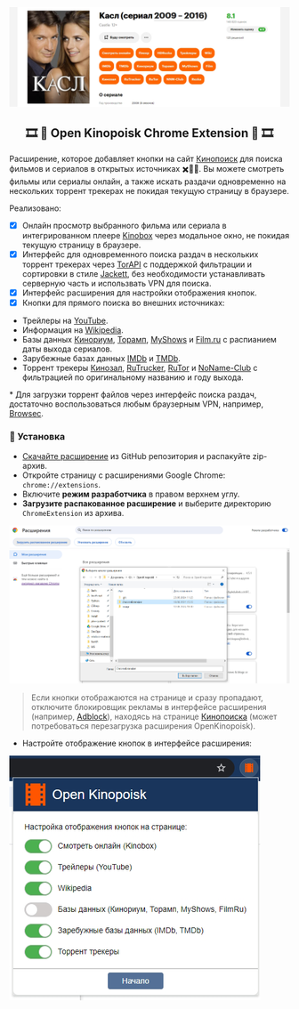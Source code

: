 <p align="center">
    <img src="image/kinopoisk-buttons.jpg" alt="Image alt">
</p>

<h2 align="center">
     🎞️ 🍿 Open Kinopoisk Chrome Extension 🥤 🎞️
</h2>

Расширение, которое добавляет кнопки на сайт [Кинопоиск](http://kinopoisk.ru) для поиска фильмов и сериалов в открытых источниках ✖️🏴‍☠️. Вы можете смотреть фильмы или сериалы онлайн, а также искать раздачи одновременно на нескольких торрент трекерах не покидая текущую страницу в браузере.

Реализовано:

- [x] Онлайн просмотр выбранного фильма или сериала в интегрированном плеере [Kinobox](https://kinomix.web.app) через модальное окно, не покидая текущую страницу в браузере.
- [x] Интерфейс для одновременного поиска раздач в нескольких торрент трекерах через [TorAPI](https://github.com/Lifailon/TorAPI) с поддержкой фильтрации и сортировки в стиле [Jackett](https://github.com/Jackett/Jackett), без необходимости устанавливать серверную часть и использвать VPN для поиска.
- [x] Интерфейс расширения для настройки отображения кнопок.
- [x] Кнопки для прямого поиска во внешних источниках:
- Трейлеры на [YouTube](https://youtube.com).
- Информация на [Wikipedia](https://ru.wikipedia.org).
- Базы данных [Кинориум](https://ru.kinorium.com), [Торамп](https://www.toramp.com), [MyShows](https://myshows.me) и [Film.ru](https://www.film.ru) с распианием даты выхода сериалов.
- Зарубежные базах данных [IMDb](https://imdb.com) и [TMDb](https://themoviedb.org).
- Торрент трекеры [Кинозал](https://kinozal.tv), [RuTrucker](https://rutracker.org), [RuTor](https://rutor.info) и [NoName-Club](https://nnmclub.to) с фильтрацией по оригинальному названию и году выхода.

\* Для загрузки торрент файлов через интерфейс поиска раздач, достаточно воспользоваться любым браузерным VPN, например, [Browsec](https://browsec.com/ru).

### 🚀 Установка

- [Скачайте расширение](https://github.com/Lifailon/OpenKinopoisk/archive/refs/heads/rsa.zip) из GitHub репозитория и распакуйте zip-архив.
- Откройте страницу с расширениями Google Chrome: `chrome://extensions`.
- Включите **режим разработчика** в правом верхнем углу.
- **Загрузите распакованное расширение** и выберите директорию `ChromeExtension` из архива.

![Image alt](image/add-extension.jpg)

> Если кнопки отображаются на странице и сразу пропадают, отключите блокировщик рекламы в интерфейсе расширения (например, [Adblock](https://adblockplus.org)), находясь на странице [Кинопоиска](www.kinopoisk.ru) (может потребоваться перезагрузка расширения OpenKinopoisk).

- Настройте отображение кнопок в интерфейсе расширения:

![Image alt](image/popup-settings.jpg)
